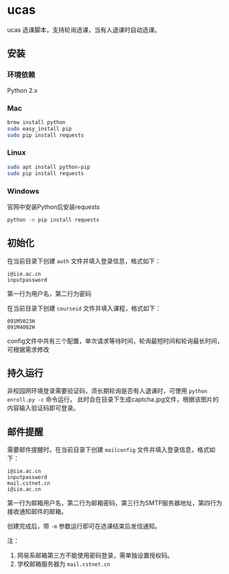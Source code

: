 # ucas

ucas 选课脚本，支持轮询选课，当有人退课时自动选课。

## 安装

### 环境依赖

Python 2.x

### Mac

```bash
brew install python
sudo easy_install pip
sudo pip install requests
```

### Linux

```bash
sudo apt install python-pip
sudo pip install requests
```

### Windows

官网中安装Python后安装requests

```bash
python -m pip install requests
```

## 初始化

在当前目录下创建 `auth` 文件并填入登录信息，格式如下：

```
i@iie.ac.cn
inputpassword
```

第一行为用户名，第二行为密码

在当前目录下创建 `courseid` 文件并填入课程，格式如下：

```
091M5023H
091M4002H
```

config文件中共有三个配置，单次请求等待时间，轮询最短时间和轮询最长时间，可根据需求修改

## 持久运行

非校园网环境登录需要验证码，须长期轮询是否有人退课时，可使用 ``python enroll.py -c`` 命令运行， 此时会在目录下生成captcha.jpg文件，根据该图片的内容输入验证码即可登录。

## 邮件提醒

需要邮件提醒时，在当前目录下创建 `mailconfig` 文件并填入登录信息，格式如下：

```
i@iie.ac.cn
inputpassword
mail.cstnet.cn
i@iie.ac.cn
```

第一行为邮箱用户名，第二行为邮箱密码，第三行为SMTP服务器地址，第四行为接收通知邮件的邮箱。

创建完成后，带 `-m` 参数运行即可在选课结束后发信通知。

注：

1. 网易系邮箱第三方不能使用密码登录，需单独设置授权码。
2. 学校邮箱服务器为 `mail.cstnet.cn`
